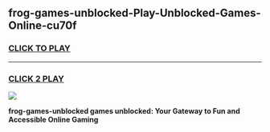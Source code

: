 
## frog-games-unblocked-Play-Unblocked-Games-Online-cu70f
<h3>
<a href="https://premium76.site?title=frog-games-unblocked&ref=25A">CLICK TO PLAY</a></h3>
<hr>

<h3>
<a href="https://premium76.site?title=frog-games-unblocked&ref=25A">CLICK 2 PLAY</a>
  
</h3>

<a href="https://premium76.site?title=frog-games-unblocked&ref=25A"><img src="https://clearcache.store/games.png"></a>


**frog-games-unblocked games unblocked: Your Gateway to Fun and Accessible Online Gaming**
